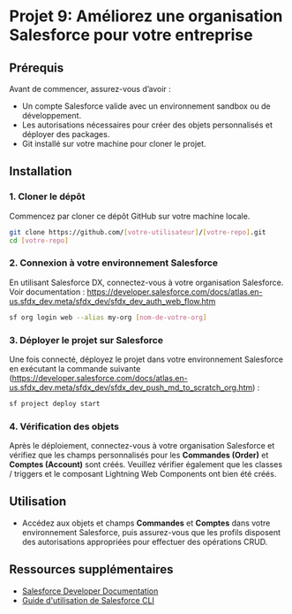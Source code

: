 # Projet 9: Améliorez une organisation Salesforce pour votre entreprise

## Prérequis

Avant de commencer, assurez-vous d’avoir :
- Un compte Salesforce valide avec un environnement sandbox ou de développement.
- Les autorisations nécessaires pour créer des objets personnalisés et déployer des packages.
- Git installé sur votre machine pour cloner le projet.

## Installation

### 1. Cloner le dépôt
Commencez par cloner ce dépôt GitHub sur votre machine locale.

```bash
git clone https://github.com/[votre-utilisateur]/[votre-repo].git
cd [votre-repo]
```


### 2. Connexion à votre environnement Salesforce
En utilisant Salesforce DX, connectez-vous à votre organisation Salesforce. Voir documentation : https://developer.salesforce.com/docs/atlas.en-us.sfdx_dev.meta/sfdx_dev/sfdx_dev_auth_web_flow.htm

```bash
sf org login web --alias my-org [nom-de-votre-org]
```

### 3. Déployer le projet sur Salesforce
Une fois connecté, déployez le projet dans votre environnement Salesforce en exécutant la commande suivante (https://developer.salesforce.com/docs/atlas.en-us.sfdx_dev.meta/sfdx_dev/sfdx_dev_push_md_to_scratch_org.htm) :

```bash
sf project deploy start
```

### 4. Vérification des objets
Après le déploiement, connectez-vous à votre organisation Salesforce et vérifiez que les champs personnalisés pour les **Commandes (Order)** et **Comptes  (Account)** sont créés. Veuillez vérifier également que les classes / triggers et le composant Lightning Web Components ont bien été créés.

## Utilisation
- Accédez aux objets et champs **Commandes** et **Comptes** dans votre environnement Salesforce, puis assurez-vous que les profils disposent des autorisations appropriées pour effectuer des opérations CRUD.

## Ressources supplémentaires
- [Salesforce Developer Documentation](https://developer.salesforce.com/docs)
- [Guide d'utilisation de Salesforce CLI](https://developer.salesforce.com/tools/sfdxcli)

